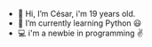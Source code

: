 - 👋 Hi, I’m César, i'm 19 years old.
- 🌱 I’m currently learning Python :smiley:
- :computer: i'm a newbie in programming :v:
<!------>
